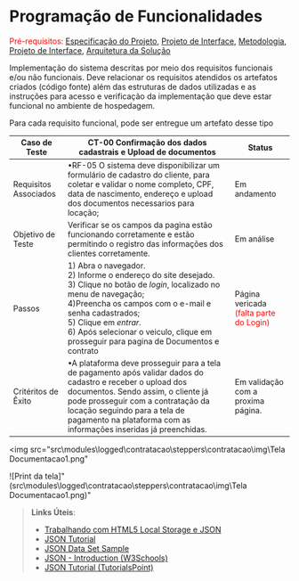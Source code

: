 # Programação de Funcionalidades

<span style="color:red">Pré-requisitos: <a href="2-Especificação do Projeto.md"> Especificação do Projeto</a></span>, <a href="3-Projeto de Interface.md"> Projeto de Interface</a>, <a href="4-Metodologia.md"> Metodologia</a>, <a href="3-Projeto de Interface.md"> Projeto de Interface</a>, <a href="5-Arquitetura da Solução.md"> Arquitetura da Solução</a>

Implementação do sistema descritas por meio dos requisitos funcionais e/ou não funcionais. Deve relacionar os requisitos atendidos os artefatos criados (código fonte) além das estruturas de dados utilizadas e as instruções para acesso e verificação da implementação que deve estar funcional no ambiente de hospedagem.

Para cada requisito funcional, pode ser entregue um artefato desse tipo

| **Caso de Teste** | **CT-00 Confirmação dos dados cadastrais e Upload de documentos**| **Status**|
|---|---|---|
| Requisitos Associados|•RF-05 O sistema deve disponibilizar um formulário de cadastro do cliente, para coletar e validar o nome completo, CPF, data de nascimento, endereço e upload dos documentos necessarios para locação; | Em andamento|
|Objetivo de Teste | Verificar se os campos da pagina estão funcionando corretamente e estão permitindo o registro das informações dos clientes corretamente.| Em análise |
| Passos | 1) Abra o navegador.<br/> 2) Informe o endereço do site desejado. <br/> 3) Clique no botão de _login_, localizado no menu de navegação; <br/>  4)Preencha os campos com o e-mail e senha cadastrados;<br/> 5) Clique em _entrar_. <br/> 6) Após selecionar o veiculo, clique em prosseguir para pagina de Documentos e contrato| Página vericada <br/> <span style="color:red">(falta parte do Login)|
|Critéritos de Êxito| •A plataforma deve prosseguir para a tela de pagamento após validar dados do cadastro e receber o upload dos documentos. Sendo assim, o cliente já pode prosseguir com a contratação da locação seguindo para a tela de pagamento na plataforma com as informações inseridas já preenchidas. | Em validação com a proxima página.|

<img src="src\modules\logged\contratacao\steppers\contratacao\img\Tela Documentacao1.png"

![Print da tela]"(src\modules\logged\contratacao\steppers\contratacao\img\Tela Documentacao1.png)"

> **Links Úteis**:
>
> - [Trabalhando com HTML5 Local Storage e JSON](https://www.devmedia.com.br/trabalhando-com-html5-local-storage-e-json/29045)
> - [JSON Tutorial](https://www.w3resource.com/JSON)
> - [JSON Data Set Sample](https://opensource.adobe.com/Spry/samples/data_region/JSONDataSetSample.html)
> - [JSON - Introduction (W3Schools)](https://www.w3schools.com/js/js_json_intro.asp)
> - [JSON Tutorial (TutorialsPoint)](https://www.tutorialspoint.com/json/index.htm)